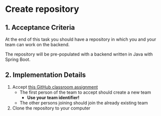 # Create repository

## 1. Acceptance Criteria

At the end of this task you should have a repository in which you and your team can work on the backend.

The repository will be pre-populated with a backend written in Java with Spring Boot.

## 2. Implementation Details

1. Accept [this GitHub classroom assignment](https://classroom.github.com/a/bXJjUeDz)
    * The first person of the team to accept should create a new team
        * **Use your team identifier!**
    * The other persons joining should join the already existing team
1. Clone the repository to your computer